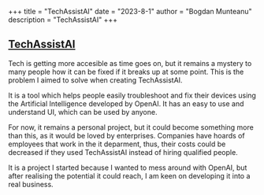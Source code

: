 +++
title = "TechAssistAI"
date = "2023-8-1"
author = "Bogdan Munteanu"
description = "TechAssistAI"
+++

## [TechAssistAI](https://techassistai.bytepods.com)

Tech is getting more accesible as time goes on, but it remains a mystery to many people how it can be fixed if it breaks up at some point. This is the problem I aimed to solve when creating TechAssistAI.

It is a tool which helps people easily troubleshoot and fix their devices using the Artificial Intelligence developed by OpenAI. It has an easy to use and understand UI, which can be used by anyone.

For now, it remains a personal project, but it could become something more than this, as it would be loved by enterprises. Companies have hoards of employees that work in the it deparment, thus, their costs could be decreased if they used TechAssistAI instead of hiring qualified people.

It is a project I started because I wanted to mess around with OpenAI, but after realising the potential it could reach, I am keen on developing it into a real business.
